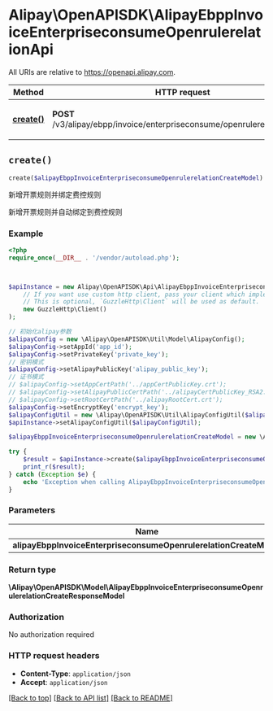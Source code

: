 # Alipay\OpenAPISDK\AlipayEbppInvoiceEnterpriseconsumeOpenrulerelationApi

All URIs are relative to https://openapi.alipay.com.

Method | HTTP request | Description
------------- | ------------- | -------------
[**create()**](AlipayEbppInvoiceEnterpriseconsumeOpenrulerelationApi.md#create) | **POST** /v3/alipay/ebpp/invoice/enterpriseconsume/openrulerelation/create | 新增开票规则并绑定费控规则


## `create()`

```php
create($alipayEbppInvoiceEnterpriseconsumeOpenrulerelationCreateModel): \Alipay\OpenAPISDK\Model\AlipayEbppInvoiceEnterpriseconsumeOpenrulerelationCreateResponseModel
```

新增开票规则并绑定费控规则

新增开票规则并自动绑定到费控规则

### Example

```php
<?php
require_once(__DIR__ . '/vendor/autoload.php');



$apiInstance = new Alipay\OpenAPISDK\Api\AlipayEbppInvoiceEnterpriseconsumeOpenrulerelationApi(
    // If you want use custom http client, pass your client which implements `GuzzleHttp\ClientInterface`.
    // This is optional, `GuzzleHttp\Client` will be used as default.
    new GuzzleHttp\Client()
);

// 初始化alipay参数
$alipayConfig = new \Alipay\OpenAPISDK\Util\Model\AlipayConfig();
$alipayConfig->setAppId('app_id');
$alipayConfig->setPrivateKey('private_key');
// 密钥模式
$alipayConfig->setAlipayPublicKey('alipay_public_key');
// 证书模式
// $alipayConfig->setAppCertPath('../appCertPublicKey.crt');
// $alipayConfig->setAlipayPublicCertPath('../alipayCertPublicKey_RSA2.crt');
// $alipayConfig->setRootCertPath('../alipayRootCert.crt');
$alipayConfig->setEncryptKey('encrypt_key');
$alipayConfigUtil = new \Alipay\OpenAPISDK\Util\AlipayConfigUtil($alipayConfig);
$apiInstance->setAlipayConfigUtil($alipayConfigUtil);

$alipayEbppInvoiceEnterpriseconsumeOpenrulerelationCreateModel = new \Alipay\OpenAPISDK\Model\AlipayEbppInvoiceEnterpriseconsumeOpenrulerelationCreateModel(); // \Alipay\OpenAPISDK\Model\AlipayEbppInvoiceEnterpriseconsumeOpenrulerelationCreateModel

try {
    $result = $apiInstance->create($alipayEbppInvoiceEnterpriseconsumeOpenrulerelationCreateModel);
    print_r($result);
} catch (Exception $e) {
    echo 'Exception when calling AlipayEbppInvoiceEnterpriseconsumeOpenrulerelationApi->create: ', $e->getMessage(), PHP_EOL;
}
```

### Parameters

Name | Type | Description  | Notes
------------- | ------------- | ------------- | -------------
 **alipayEbppInvoiceEnterpriseconsumeOpenrulerelationCreateModel** | **\Alipay\OpenAPISDK\Model\AlipayEbppInvoiceEnterpriseconsumeOpenrulerelationCreateModel**|  | [optional]

### Return type

**\Alipay\OpenAPISDK\Model\AlipayEbppInvoiceEnterpriseconsumeOpenrulerelationCreateResponseModel**

### Authorization

No authorization required

### HTTP request headers

- **Content-Type**: `application/json`
- **Accept**: `application/json`

[[Back to top]](#) [[Back to API list]](../../README.md#api-endpoints)
[[Back to README]](../../README.md)
